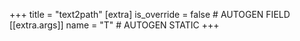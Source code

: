 +++
title = "text2path"
[extra]
is_override = false # AUTOGEN FIELD
[[extra.args]]
name = "T" # AUTOGEN STATIC
+++